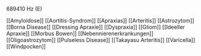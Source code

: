 689410 Hz (E)

[[Amyloidose]]
[[Aortitis-Syndrom]]
[[Apraxias]]
[[Arteritis]]
[[Astrozytom]]
[[Borna Disease]]
[[Dressing Apraxie]]
[[Dyspraxia]]
[[Gliom]]
[[Ideeller Apraxie]]
[[Morbus Bowen]]
[[Nebennierenerkrankungen]]
[[Oligoastrozytom]]
[[Pulseless Disease]]
[[Takayasu Arteritis]]
[[Varicella]]
[[Windpocken]]